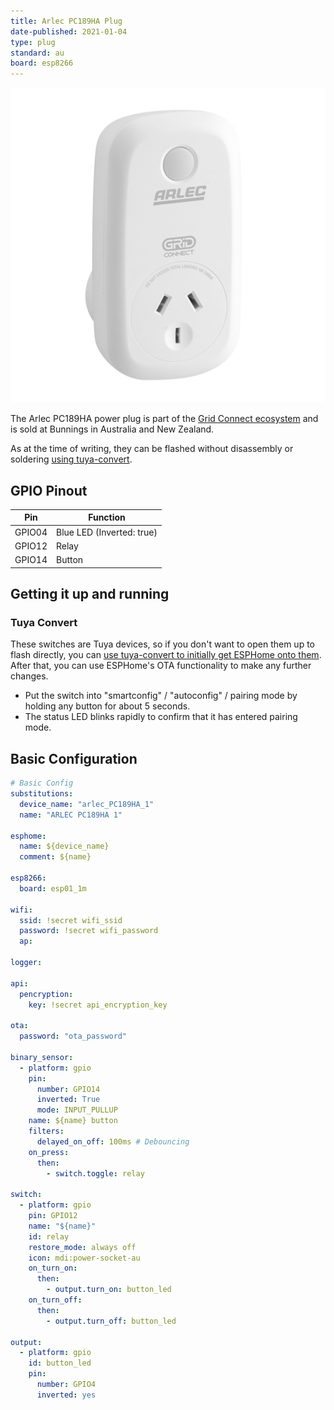 ```yaml
---
title: Arlec PC189HA Plug
date-published: 2021-01-04
type: plug
standard: au
board: esp8266
---
```


![Product Image](./Arlec-PC189HA-Plug.jpg "Product Image")

The Arlec PC189HA power plug is part of the [Grid Connect ecosystem](https://grid-connect.com.au/) and is sold at
Bunnings in Australia and New Zealand.

As at the time of writing, they can be flashed without disassembly or soldering [using tuya-convert](#tuya-convert).

## GPIO Pinout

| Pin    | Function                  |
| ------ | ------------------------- |
| GPIO04 | Blue LED (Inverted: true) |
| GPIO12 | Relay                     |
| GPIO14 | Button                    |

## Getting it up and running

### Tuya Convert

These switches are Tuya devices, so if you don't want to open them up to flash directly, you can
[use tuya-convert to initially get ESPHome onto them](/devices/tuya-convert). After that, you can use ESPHome's OTA
functionality to make any further changes.

- Put the switch into "smartconfig" / "autoconfig" / pairing mode by holding any button for about 5 seconds.
- The status LED blinks rapidly to confirm that it has entered pairing mode.

## Basic Configuration

```yaml
# Basic Config
substitutions:
  device_name: "arlec_PC189HA_1"
  name: "ARLEC PC189HA 1"

esphome:
  name: ${device_name}
  comment: ${name}

esp8266:
  board: esp01_1m

wifi:
  ssid: !secret wifi_ssid
  password: !secret wifi_password
  ap:

logger:

api:
  pencryption:
    key: !secret api_encryption_key

ota:
  password: "ota_password"

binary_sensor:
  - platform: gpio
    pin:
      number: GPIO14
      inverted: True
      mode: INPUT_PULLUP
    name: ${name} button
    filters:
      delayed_on_off: 100ms # Debouncing
    on_press:
      then:
        - switch.toggle: relay

switch:
  - platform: gpio
    pin: GPIO12
    name: "${name}"
    id: relay
    restore_mode: always off
    icon: mdi:power-socket-au
    on_turn_on:
      then:
        - output.turn_on: button_led
    on_turn_off:
      then:
        - output.turn_off: button_led

output:
  - platform: gpio
    id: button_led
    pin:
      number: GPIO4
      inverted: yes
```
